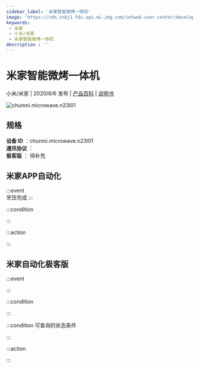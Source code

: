 ```yaml
---
sidebar_label: '米家智能微烤一体机'
image: 'https://cdn.cnbj1.fds.api.mi-img.com/iotweb-user-center/developer_1679047723133seM279KK.png?GalaxyAccessKeyId=AKVGLQWBOVIRQ3XLEW&Expires=9223372036854775807&Signature=0GW15SM4PhFfIKGKqE5wx+9h/7M='
keywords: 
 - 米家
 - 小米/米家
 - 米家智能微烤一体机
description : ''
---
```

# 米家智能微烤一体机

小米/米家 | 2020/8/6 发布 | [产品百科](https://home.mi.com/webapp/content/baike/product/index.html?model=chunmi.microwave.n23l01/) | [说明书](https://home.mi.com/views/introduction.html?model=chunmi.microwave.n23l01&region=cn)

![chunmi.microwave.n23l01](https://cdn.cnbj1.fds.api.mi-img.com/iotweb-user-center/developer_1679047723133seM279KK.png?GalaxyAccessKeyId=AKVGLQWBOVIRQ3XLEW&Expires=9223372036854775807&Signature=0GW15SM4PhFfIKGKqE5wx+9h/7M=)

## 规格  
> 
**设备 ID** ：chunmi.microwave.n23l01  
**通讯协议** ：  
**极客版**  ： 待补充 


## 米家APP自动化  

:::event  
烹饪完成
:::

:::condition  

:::

:::action   

:::

## 米家自动化极客版  

:::event  

:::

:::condition  

:::

:::condition 可查询的状态条件  

:::

:::action  

:::

        
